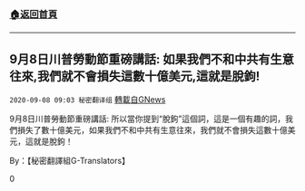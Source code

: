 ###  [:house:返回首頁](https://github.com/ourhimalayas/txt)
---

## 9月8日川普勞動節重磅講話: 如果我們不和中共有生意往來,我們就不會損失這數十億美元,這就是脫鉤!
`2020-09-08 09:03 秘密翻译组` [轉載自GNews](https://gnews.org/zh-hant/341185/)

9月8日川普勞動節重磅講話: 所以當你提到“脫鉤”這個詞，這是一個有趣的詞，我們損失了數十億美元，如果我們不和中共有生意往來，我們就不會損失這數十億美元，這就是脫鉤！



By：【秘密翻譯組G-Translators】

0
